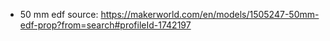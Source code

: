 * 50 mm edf source: https://makerworld.com/en/models/1505247-50mm-edf-prop?from=search#profileId-1742197
